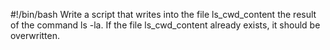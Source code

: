 #!/bin/bash
Write a script that writes into the file ls_cwd_content the result of the command ls -la. If the file ls_cwd_content already exists, it should be overwritten.
